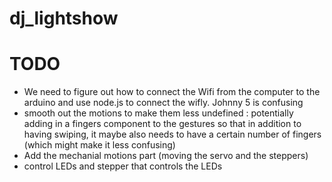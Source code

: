 dj_lightshow
============

TODO
======
* We need to figure out how to connect the Wifi from the computer to the arduino and use node.js to connect the wifly. Johnny 5 is confusing
* smooth out the motions to make them less undefined : potentially adding in a fingers component to the gestures so that in addition to having swiping, it maybe also needs to have a certain number of fingers (which might make it less confusing)
* Add the mechanial motions part (moving the servo and the steppers)
* control LEDs and stepper that controls the LEDs